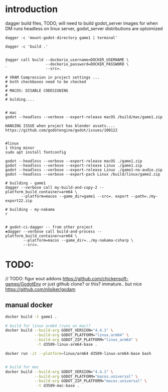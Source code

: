 # introduction

dagger build files,
TODO, will need to build godot_server images 
for when DM runs headless on linux server,
godot_server distributions are optoimized 

```
dagger -c 'mount-godot-directory game1 | terminal'

dagger -c 'build .'


dagger call build --dockerio_username=DOCKER_USERNAME \
`                 --dockerio_password=DOCKER_PASSWORD \
`                 --src=.

# VRAM Compression in project settings ...
# both checkboxes need to be checked
#
# MACOS: DISABLE CODESIGNING
#
# bulding....


# mac
godot --headless --verbose --export-release macOS /build/mac/game1.zip

HANGING ISSUE when project has blender assets....
https://github.com/godotengine/godot/issues/100122


#linux
1 thing minor
sudo apt install fontconfig

godot --headless --verbose --export-release macOS ./game1.zip
godot --headless --verbose --export-release Linux ./game1.zip
godot --headless --verbose --export-release Linux ./game1-no-audio.zip
godot --headless --verbose --export-pack Linux /build/linux/game2.zip

# building - game1
dagger --verbose call my-build-and-copy-2 --platform_build_container=arm64 \
       --platform=macos --game_dir=game1 --src=. export --path=./my-export22.zip

# building - my-nakama
r


# godot-ci-dagger -- from other project
▪dagger --verbose call build-and-process --platform_build_container=arm64 \
        --platform=macos --game_dir=../my-nakama-csharp \
        --src=.
```

# TODO:
// TODO: figur eout addons
https://github.com/chickensoft-games/GodotEnv
or just github clone?
or this? immature.. but nice
https://github.com/nilsiker/godam



## manual docker

```bash
docker build -t game1 .

# build for linux arm64 (runs on mac)?
docker build --build-arg GODOT_VERSION="4.4.1" \
             --build-arg GODOT_PLATFORM="linux.arm64" \
             --build-arg GODOT_ZIP_PLATFORM="linux_arm64" \
              -t d3509-linux-arm64-base .

docker run -it --platform=linux/arm64 d3509-linux-arm64-base bash


# build for mac
docker build --build-arg GODOT_VERSION="4.4.1" \
             --build-arg GODOT_PLATFORM="macos.universal" \
             --build-arg GODOT_ZIP_PLATFORM="macos.universal" \
              -t d3509-mac-base .
```